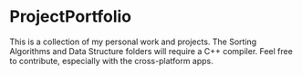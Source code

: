 # ProjectPortfolio
This is a collection of my personal work and projects. The Sorting Algorithms and Data Structure folders will require a C++ compiler. Feel free to contribute, especially with the cross-platform apps.

